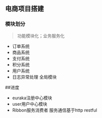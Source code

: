## 电商项目搭建

### 模块划分
>功能模块化；业务服务化
- 订单系统
- 商品系统
- 支付系统
- 积分系统
- 用户系统
- 日志异常处理 全局模块

##进度

- euraka注册中心模块
- user用户中心模块
- Ribbon服务消费者
服务通信基于http restful
